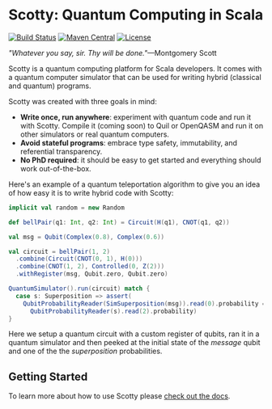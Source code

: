 # Scotty: Quantum Computing in Scala

[![Build Status](https://travis-ci.org/entangled-xyz/scotty.svg?branch=master)](https://travis-ci.org/entangled-xyz/scotty) [![Maven Central](https://maven-badges.herokuapp.com/maven-central/xyz.entangled/scotty_2.12/badge.svg)](https://maven-badges.herokuapp.com/maven-central/xyz.entangled/scotty_2.12) [![License](https://img.shields.io/badge/License-Apache%202.0-blue.svg)](https://github.com/gitbucket/gitbucket/blob/master/LICENSE)

*"Whatever you say, sir. Thy will be done."*—Montgomery Scott

Scotty is a quantum computing platform for Scala developers. It comes with a quantum computer simulator that can be used for writing hybrid (classical and quantum) programs.

Scotty was created with three goals in mind:

- **Write once, run anywhere**: experiment with quantum code and run it with Scotty. Compile it (coming soon) to Quil or OpenQASM and run it on other simulators or real quantum computers.
- **Avoid stateful programs**: embrace type safety, immutability, and referential transparency.
- **No PhD required**: it should be easy to get started and everything should work out-of-the-box.

Here's an example of a quantum teleportation algorithm to give you an idea of how easy it is to write hybrid code with Scotty:

```scala
implicit val random = new Random

def bellPair(q1: Int, q2: Int) = Circuit(H(q1), CNOT(q1, q2))

val msg = Qubit(Complex(0.8), Complex(0.6))

val circuit = bellPair(1, 2)
  .combine(Circuit(CNOT(0, 1), H(0)))
  .combine(CNOT(1, 2), Controlled(0, Z(2)))
  .withRegister(msg, Qubit.zero, Qubit.zero)

QuantumSimulator().run(circuit) match {
  case s: Superposition => assert(
    QubitProbabilityReader(SimSuperposition(msg)).read(0).probability ==
      QubitProbabilityReader(s).read(2).probability)
}
```

Here we setup a quantum circuit with a custom register of qubits, ran it in a quantum simulator and then peeked at the initial state of the *message* qubit and one of the the *superposition* probabilities.

## Getting Started

To learn more about how to use Scotty please [check out the docs](https://www.entangled.xyz/scotty/).